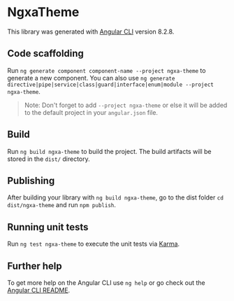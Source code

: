 # NgxaTheme

This library was generated with [Angular CLI](https://github.com/angular/angular-cli) version 8.2.8.

## Code scaffolding

Run `ng generate component component-name --project ngxa-theme` to generate a new component. You can also use `ng generate directive|pipe|service|class|guard|interface|enum|module --project ngxa-theme`.
> Note: Don't forget to add `--project ngxa-theme` or else it will be added to the default project in your `angular.json` file. 

## Build

Run `ng build ngxa-theme` to build the project. The build artifacts will be stored in the `dist/` directory.

## Publishing

After building your library with `ng build ngxa-theme`, go to the dist folder `cd dist/ngxa-theme` and run `npm publish`.

## Running unit tests

Run `ng test ngxa-theme` to execute the unit tests via [Karma](https://karma-runner.github.io).

## Further help

To get more help on the Angular CLI use `ng help` or go check out the [Angular CLI README](https://github.com/angular/angular-cli/blob/master/README.md).
